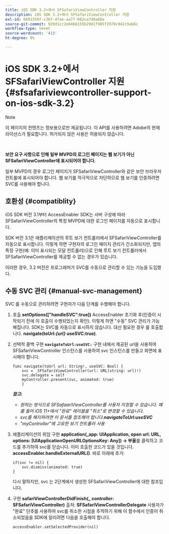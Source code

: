 ```yaml
---
title: iOS SDK 3.2+에서 SFSafariViewController 지원
description: iOS SDK 3.2+에서 SFSafariViewController 지원
exl-id: 6691550f-c36f-4fae-aa77-082ca7d8a60a
source-git-commit: 929d1cc2e0466155b29d1f905f2979c942c9ab8c
workflow-type: tm+mt
source-wordcount: '413'
ht-degree: 0%

---
```


# iOS SDK 3.2+에서 SFSafariViewController 지원 {#sfsafariviewcontroller-support-on-ios-sdk-3.2}

>[!NOTE]
>
>이 페이지의 컨텐츠는 정보용으로만 제공됩니다. 이 API를 사용하려면 Adobe의 현재 라이선스가 필요합니다. 허가되지 않은 사용은 허용되지 않습니다.

</br>


**보안 요구 사항으로 인해 일부 MVPD의 로그인 페이지는 웹 보기가 아닌 SFSafariViewController에 표시되어야 합니다.**

일부 MVPD의 경우 로그인 페이지가 SFSafariViewController와 같은 보안 브라우저 컨트롤에 표시되어야 합니다. 웹 보기를 적극적으로 차단하므로 웹 보기를 인증하려면 SVC를 사용해야 합니다.

## 호환성 {#compatiblity}

iOS SDK 버전 3.1부터 AccessEnabler SDK는 서버 구성에 따라 SFSafariViewController의 특정 MVPD에 대한 로그인 페이지를 자동으로 표시합니다.

SDK 버전 3.1은 애플리케이션의 루트 보기 컨트롤러에서 SFSafariViewController를 자동으로 표시합니다. 이렇게 하면 구현자의 로그인 페이지 관리가 간소화되지만, 앱의 특정 구현(예: 이미 표시되는 모달 컨트롤러)으로 인해 루트 보기 컨트롤러에서 SFSafariViewController를 제공할 수 없는 경우가 있습니다.

이러한 경우, 3.2 버전은 프로그래머가 SVC를 수동으로 관리할 수 있는 기능을 도입했다.

## 수동 SVC 관리 {#manual-svc-management}

SVC 를 수동으로 관리하려면 구현자가 다음 단계를 수행해야 합니다.


1. 호출 **setOptions([&quot;handleSVC&quot;:true])** AccessEnabler 초기화 후(인증이 시작되기 전에 이 호출이 수행되었는지 확인). 이렇게 하면 &quot;수동&quot; SVC 관리가 가능해집니다. SDK는 SVC를 자동으로 표시하지 않습니다. 대신 필요한 경우 를 호출합니다. **navigate(toUrl:*{url}* useSVC:true)**.

1. 선택적 콜백 구현 **`navigateToUrl:useSVC:`** 구현 내에서 제공된 url을 사용하여 SFSafariViewController 인스턴스를 사용하여 svc 인스턴스를 만들고 화면에 표시해야 합니다.

   ```obj-c
   func navigate(toUrl url: String!, useSVC: Bool) {
       svc =  SFSafariViewController(url: URL(string: url)!)
       svc.delegate = self
       myController.present(svc, animated: true)
       }
   ```

   ***참고:***

   - *원하는 방식으로 SFSafaariViewController를 사용자 지정할 수 있습니다. 예를 들어 iOS 11+에서 &quot;완료&quot; 레이블을 &quot;취소&quot;로 변경할 수 있습니다.*
   - *svc를 해지하려면 이 문서를 참조해야 합니다.**navigateToUrl:useSVC***
   - *&quot;myController&quot;에 고유한 보기 컨트롤러 사용*


1. 애플리케이션의 위임 구현 **application(\_app: UIApplication, open url: URL, options: \[UIApplicationOpenURLOptionsKey: Any\]) -\> 부울**&#x200B;를 클릭하고 코드를 추가하여 svc를 닫습니다. 이미 호출한 코드가 있을 것입니다. **accessEnabler.handleExternalURL()**. 바로 아래에 추가:

   ```obj-c
   if(svc != nil) {
       svc.dismiss(animated: true)
   }
   ```

   다시 말하지만, svc 는 2단계에서 생성한 SFSafariViewController에 대한 참조입니다.


1. 구현 **safariViewControllerDidFinish(\_ controller: SFSafariViewController)** 출처: **SFSafariViewControllerDelegate** 사용자가 &quot;완료&quot; 단추를 사용하여 svc를 취소한 시점을 추적하기 위해 이 함수에서 인증이 취소되었음을 SDK에 알리려면 다음을 호출해야 합니다.

   ```obj-c
   accessEnabler.setSelectedProvider(nil)
   ```
